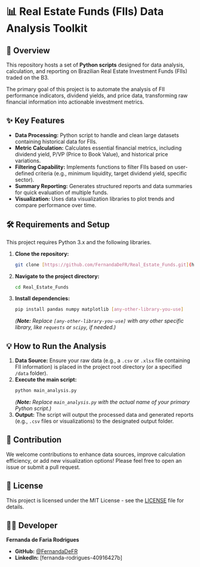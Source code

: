 # 📊 Real Estate Funds (FIIs) Data Analysis Toolkit

## 🚀 Overview

This repository hosts a set of **Python scripts** designed for data analysis, calculation, and reporting on Brazilian Real Estate Investment Funds (FIIs) traded on the B3.

The primary goal of this project is to automate the analysis of FII performance indicators, dividend yields, and price data, transforming raw financial information into actionable investment metrics.

## ✨ Key Features

* **Data Processing:** Python script to handle and clean large datasets containing historical data for FIIs.
* **Metric Calculation:** Calculates essential financial metrics, including dividend yield, P/VP (Price to Book Value), and historical price variations.
* **Filtering Capability:** Implements functions to filter FIIs based on user-defined criteria (e.g., minimum liquidity, target dividend yield, specific sector).
* **Summary Reporting:** Generates structured reports and data summaries for quick evaluation of multiple funds.
* **Visualization:** Uses data visualization libraries to plot trends and compare performance over time.

## 🛠️ Requirements and Setup

This project requires Python 3.x and the following libraries.

1.  **Clone the repository:**
    ```bash
    git clone [https://github.com/FernandaDeFR/Real_Estate_Funds.git](https://github.com/FernandaDeFR/Real_Estate_Funds.git)
    ```
2.  **Navigate to the project directory:**
    ```bash
    cd Real_Estate_Funds
    ```
3.  **Install dependencies:**
    ```bash
    pip install pandas numpy matplotlib [any-other-library-you-use]
    ```
    *(**Note:** Replace `[any-other-library-you-use]` with any other specific library, like `requests` or `scipy`, if needed.)*

## 💡 How to Run the Analysis

1.  **Data Source:** Ensure your raw data (e.g., a `.csv` or `.xlsx` file containing FII information) is placed in the project root directory (or a specified `/data` folder).
2.  **Execute the main script:**
    ```bash
    python main_analysis.py
    ```
    *(**Note:** Replace `main_analysis.py` with the actual name of your primary Python script.)*
3.  **Output:** The script will output the processed data and generated reports (e.g., `.csv` files or visualizations) to the designated output folder.

## 🤝 Contribution

We welcome contributions to enhance data sources, improve calculation efficiency, or add new visualization options! Please feel free to open an issue or submit a pull request.

## 📄 License

This project is licensed under the MIT License - see the [LICENSE](LICENSE) file for details.

## 👩‍💻 Developer

**Fernanda de Faria Rodrigues**
* **GitHub:** [@FernandaDeFR](https://github.com/FernandaDeFR)
* **LinkedIn:** [fernanda-rodrigues-40916427b]
